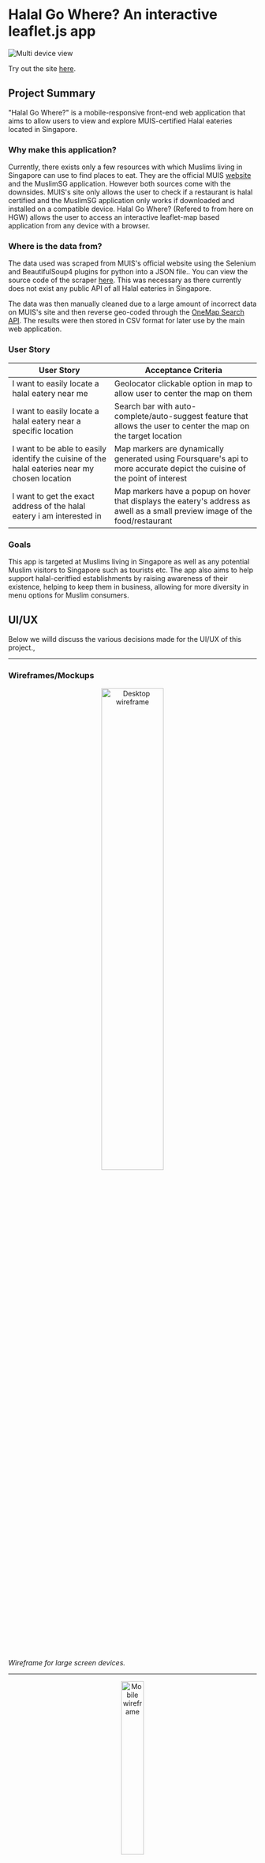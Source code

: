 # **Halal Go Where? An interactive leaflet.js app** 

![Multi device view](https://github.com/RecursiveDev/leaflet-project-halal-eateries-sg/blob/main/readme%20assets/multi-device-view.PNG)

Try out the site [here](https://halalgowhere.netlify.app/).

## Project Summary
"Halal Go Where?" is a mobile-responsive front-end web application that aims to allow users to view and explore MUIS-certified Halal eateries located in Singapore.

### Why make this application?  
Currently, there exists only a few resources with which Muslims living in Singapore can use to find places to eat. They are the official MUIS [website](https://www.muis.gov.sg/Halal/Halal-Certification/Certified-Eating-Establishments#) and the MuslimSG application. However both sources come with the downsides. MUIS's site only allows the user to check if a restaurant is halal certified and the MuslimSG application only works if downloaded and installed on a compatible device. Halal Go Where? (Refered to from here on HGW) allows the user to access an interactive leaflet-map based application from any device with a browser.

### Where is the data from?
The data used was scraped from MUIS's official website using the Selenium and BeautifulSoup4 plugins for python into a JSON file.. You can view the source code of the scraper [here](https://github.com/RecursiveDev/leaflet-project-halal-eateries-sg/tree/main/datasources/muis). This was necessary as there currently does not exist any public API of all Halal eateries in Singapore.

The data was then manually cleaned due to a large amount of incorrect data on MUIS's site and then reverse geo-coded through the [OneMap Search API](https://app.swaggerhub.com/apis/onemap-sg/new-onemap-api/1.0.4#/OneMap%20REST%20APIs/search). The results were then stored in CSV format for later use by the main web application.

### User Story
| User Story | Acceptance Criteria |
| ----------- | ----------- |
| I want to easily locate a halal eatery near me | Geolocator clickable option in map to allow user to center the map on them |
| I want to easily locate a halal eatery near a specific location | Search bar with auto-complete/auto-suggest feature that allows the user to center the map on the target location |
| I want to be able to easily identify the cuisine of the halal eateries near my chosen location | Map markers are dynamically generated using Foursquare's api to more accurate depict the cuisine of the point of interest |
| I want to get the exact address of the halal eatery i am interested in | Map markers have a popup on hover that displays the eatery's address as awell as a small preview image of the food/restaurant |

### Goals  
This app is targeted at Muslims living in Singapore as well as any potential Muslim visitors to Singapore such as tourists etc. The app also aims to help support halal-ceritfied establishments by raising awareness of their existence, helping to keep them in business, allowing for more diversity in menu options for Muslim consumers.




## UI/UX
Below we willd discuss the various decisions made for the UI/UX of this project.,
***
### Wireframes/Mockups  
<p align="center"><img src="https://user-images.githubusercontent.com/31808408/224069121-a38c0a3f-2bca-46b9-a542-17ffbe88603f.png" alt="Desktop wireframe" width="50%"/></p>
<span align="center"><i>Wireframe for large screen devices.</i></span>

***

<p align="center"><img src="https://user-images.githubusercontent.com/31808408/224069788-6d67b2b1-7e19-4c91-a608-69370142dd9e.png" alt="Mobile wireframe" width="30%"/></p>
<span align="center"><i>Wireframe for smaller screen devices.</i></span>

***

### Layout
The layout was chosen to be relatively simple as can be seen from the wireframes. The goal of this was to make the application intuitive and easy to navigate even for non tech-savvy users such as possibly the elderly. This was done with the end goal of making the app more accessible and usable for the target audience.

### Themes/Colors
The app by default loads in nightmode. This was done deliberately due to the rising popularity of dark/night mode themes being used by the modern day end user. However, to allow for flexibility/preference, there are several clickable options in the collapsible navbar to allow the user to choose a theme more to their liking.

The icons were chosen to be green to thematically represent the malay cultural dumppling, the "Ketupat" which is traditionally wrapped in green Pandan leaves.

### Icons
The icons were taken from Foursquare's API allowing the app to be infinitely scalable no matter the number of halal-retaurant geodata is fed into it. Eateries that do not have a matching entry in Foursquare are instead given Foursquare's default restaurant icon of a fork and spoon.

This was done to allow users to understand the cuisine of the eatery at a quick glance without the need to check each one individually.

### Fonts
FontAwesome was used for icons in various positions on the application. The [Pacifico](https://fonts.google.com/specimen/Pacifico) font from Google Fonts was used for styling the sitename next to the logo. [Roboto](https://fonts.google.com/specimen/Roboto) font was used for styling the map-marker popups for a clean, crisp look.


## Features

| Feature | Description |
| ----------- | ----------- |
| Search for a location by name | Users can search for any location in Singapore by its name. Autocomplete suggestions areprovided to the user as with every character they type into the search form as it is tied to a keyup event. |
| Find current location | Users can geolocate their current location to help themselves navigate the map |
| Change map theme | Users can choose a map theme from the navbar to set the app's look to their liking |
| View eatery info | Users can view a halal eatery's information by hovering/touching the location's respective marker |
| Identify cuisine by icon | Each eatery will have a dynamic icon based on the cuisine they serve. |

## Technologies Used

1. HTML5
2. CSS
3. Javascript
4. [Bootstrap](https://getbootstrap.com/) for quick styling and functionality
5. [Leaflet](leafletjs.com) for rendering the map
6. [MarkerCluster](https://github.com/Leaflet/Leaflet.markercluster) for map marker clustering
7. [Axios](https://github.com/axios/axios) for fetching data from relevant API endpoints.
8. [Google Fonts](https://fonts.google.com/) for styling of fonts.
9. [MarkerCluster.LayerSupport](https://github.com/ghybs/Leaflet.MarkerCluster.LayerSupport) for dynamic clustering support for multiple layers
10. [Locate.Control](https://github.com/domoritz/leaflet-locatecontrol) for geolocating the users.

## Testing
Testing was carried out via the use of python localhost server as well as VSCode live server plugin. A table of the test cases and results can be found [here](https://github.com/RecursiveDev/leaflet-project-halal-eateries-sg/blob/main/readme%20assets/Halal%20Go%20Where%20Test%20Cases.pdf).

Debugging tools used were the developer's tools from Google Chrome Version 110.0.5481.180.

## Deployment
The web app was deployed via [Netlify](https://www.netlify.com/). This github repository's main branch was connected via third-party auth to allow Netlify to dynamically fetch and deploy any changes made to the main branch.

## Limitations
1. The free api token from foursquare runs out quickly. This caused many issues when testing as the api calls are done via the frontend. This means any time the site is refreshed, the server will have to retrieve all the data from the api endpoints again.
2. The data scraped from MUIS is largely erroneous. Many POIs are duplicated of have incorrect/dirty postal codes, preventing reverse geocoding. As a result some of the POI's had to be completely removed as there was no way to correctly find the information of the establishment.

## Future Work
1. The same api call used to fetch the cuisine of each restaurant for the icons can also be used to dynamically generate new layers allowing the user to filter for specific cuisines via the leaflet overlay layer aspect of the layer control box. This is the reason markercluster with layer support was added even for the current implementation.

2. Leaflet sidebar plugin can be leveraged to display all eateries within a certain distance after the user triggers the search or geolocate features. This will allow the user to easily and quickly retrieve information about what halal eateries are available nearby.

## Credits and Attributions
1. [OneMap Developer Portal](https://www.onemap.gov.sg/docs/) which was used for the autocomplete search function as well as for reverse geocoding the addresses scraped from MUIS.
2. [MUIS](https://www.muis.gov.sg/Halal/Halal-Certification/Certified-Eating-Establishments) which was used for scraping to retrieve all Halal-Certified eateries in Singapore. 
3. [Foursquare Developer Portal](https://foursquare.com/developers/home) which was used to fetch data about each restaurant such as cuisine and pictures.
4. [Bootstrap](https://getbootstrap.com/) which was used for styling the site.
5. [Font Awesome](https://fontawesome.com/icons) for icons across the site.
6. [CodePen](https://codepen.io/WhirlwindRhyme/pen/PwrMYE) for the CSS used to allow the logo of the site to spin.

